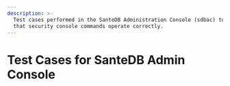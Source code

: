 ```yaml
---
description: >-
  Test cases performed in the SanteDB Administration Console (sdbac) to validate
  that security console commands operate correctly.
---
```


# Test Cases for SanteDB Admin Console

